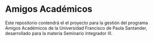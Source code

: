 # Amigos Académicos
Este repositorio contendrá el el proyecto para la gestión del programa Amigos Académicos de la Universidad Francisco de Paula Santander, desarrollado para la materia Seminario Integrador III.
